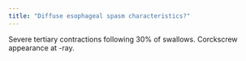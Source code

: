 ```yaml
---
title: "Diffuse esophageal spasm characteristics?"
---
```

Severe tertiary contractions following 30% of swallows. Corckscrew appearance at -ray.

